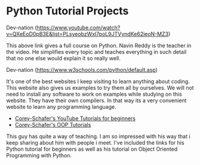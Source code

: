 # **Python Tutorial Projects**

Dev-nation (https://www.youtube.com/watch?v=QXeEoD0pB3E&list=PLsyeobzWxl7poL9JTVyndKe62ieoN-MZ3)

This above link gives a full course on Python. Navin Reddy is the teacher in the video. He simplifies every 
topic and teaches everything in such detail that no one else would explain it so really well.

Dev-nation (https://www.w3schools.com/python/default.asp)

It's one of the best websites I keep visiting to learn anything about coding. This website also gives us examples to try 
them all by ourselves. We will not need to install any software to work on examples while studying on this website. 
They have their own compilers. In that way its a very convenient website to learn any programming language.

+ [Corey-Schafer's YouTube Tutorials for beginners](https://youtube.com/playlist?list=PL-osiE80TeTskrapNbzXhwoFUiLCjGgY7)
+ [Corey-Schafer's OOP Tutorials](https://youtube.com/playlist?list=PL-osiE80TeTsqhIuOqKhwlXsIBIdSeYtc)

This guy has quite a way of teaching. I am so impressed with his way that i keep sharing about him with people i meet.
I've included the links for his Python tutorial for beginners as well as his tutorial on Object Oriented Programming with Python.  
